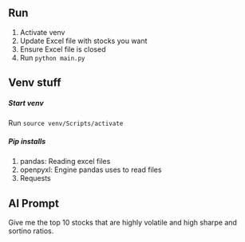 ## Run
1. Activate venv
2. Update Excel file with stocks you want
3. Ensure Excel file is closed
2. Run `python main.py`

## Venv stuff
##### Start venv
Run `source venv/Scripts/activate`

##### Pip installs
1. pandas: Reading excel files
2. openpyxl: Engine pandas uses to read files
3. Requests

## AI Prompt
Give me the top 10 stocks that are highly volatile and high sharpe and sortino ratios.